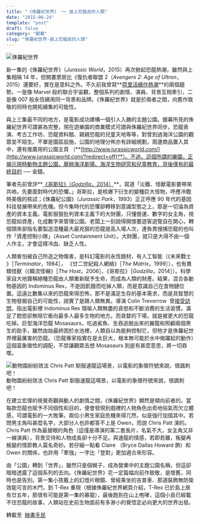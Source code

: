 ```yaml
---
title: "《侏羅紀世界》 ── 披上恐龍皮的人類"
date: "2015-06-24"
template: "post"
draft: false
category: "銀幕"
slug: "侏羅紀世界-披上恐龍皮的人類"
---
```


![侏羅紀世界](media/jurassic_world___fan_art_poster_by_addictomovie-d8a1hpf.jpg)

新一集的《侏羅紀世界》（_Jurassic World_，2015）再次掀起恐龍熱潮，雖然與上集相隔 14 年，但開畫票房比《復仇者聯盟 2（_Avengers 2: Age of Ultron_，2015）還要好，實在是意料之外。不久前我曾寫**[荷里活續作熱潮](http://www.punchmagazine.hk/2014/sequels-of-hollywood/)**的兩個趨勢，一是像 Marvel 般的聯合宇宙觀，整個系列的劇情、演員、背景互相牽引，二是像 007 般永恆續用同一背景和品牌。《侏羅紀世界》就是於兩者之間，向舊作致敬的同時也開拓續集的可能性。

與上三集最不同的地方，是電影成功建構一個引人入勝的主題公園。銀幕所見的侏羅紀世界可謂甚為完整，現在遊樂園的商業模式可謂與侏羅紀世界同步。恐龍表演、考古工作坊、恐龍資料館、親親恐龍的兒童天地等等，對曾到過海洋公園的觀眾並不陌生。不單是園區設施，公園的地理分佈亦有詳細規劃，周邊商品置入其中，還有推廣用的公園主頁 （**[http://www.jurassicworld.com/](http://www.jurassicworld.com/?redirect=off)**）。不過，這個所謂的樂園，正揭示現時動物主題公園，舉辦海洋劇場、海洋生物研究和兒童教育，背後僅有的最終目的 ── 金錢。

筆者先前曾評**[《哥斯拉》（_Godzilla_，2014）](http://www.punchmagazine.hk/2015/humanity-in-monsters/)**，寫道「災難、怪獸電影要帶來共嗚，先要面對時代的恐懼。」哥斯拉，是核爆下衍生的變種巨大怪物，呼應冷戰時美俄的核試；《侏羅紀公園》（_Jurassic Park_，1993）正正呼應 90 年代的基因科技發展帶來的危機。但今集時代的恐懼卻轉移到意識型態之上，那是一切淪為資產的資本主義。電影狠狠批判資本主義下的大財團，只懂營運、數字的女主角，視恐龍如資產，化成數字來管理公園。老闆上一刻說得開懷要遊客遊覽自在開心，轉個頭來卻指名要製造混種最大最兇狠的恐龍提高入場人次，連負責搜捕恐龍的也叫作「資產控制小隊」（Asset Containment Unit）。大財團，就只是大得不由一個人作主，才會這樣冷血、缺乏人性。

人類害怕被自己所造之物傷害，是科幻電影的永恆題材，有人工智能（《未來戰士 》［_Terminator_，1984］， 《廿二世紀殺人網絡》［_The Matrix_，1999］），也有異類怪獸（《韓流怪嚇》［_The Host_，2006］、《哥斯拉》［_Godzilla_，2014］）。科學家自大地聲稱絕種恐龍由人類重新賦予生命，而成為人類的財產。結果，混合各動物基因的 Indominus Rex，不是因飢餓而吃掉人類，而是意識自己在食物鏈位置。這遠比數集以來的恐龍來得恐怖，那不是滿足生存的基本需求，而是具智慧的生物發掘自己的可能性，說實了是跟人類無異。導演 Colin Trevorrow  曾[接受訪問](http://bit.ly/1IYG2LR)，指出電影裡 Indominus Rex 隱喻人類無盡的貪慾和不斷消費的生活習慣，滿足了飽慾卻無阻它衝向最多人最多生物的地方。而貪婪的下場，就是被更大的恐龍吃掉。巨型海洋恐龍 Mosasaurs，吃過鯊魚、生吞逃脫出來的翼龍和照顧兩個男生的助手，雖然由始最終困於水池裡，人類自以為能夠控制它，但牠才是侏羅紀世界裡最厲害的恐龍。（恐龍專家指實在是太巨大，根本無可能於水中做躍起的動作）這個富象徵性的調配，不禁讓觀眾去想 Mosasaurs 到底有甚麼意思，將一切吞噬。

![動物園紛紛效法 Chris Patt 馴服速龍這場景，以電影的象徵符號來說，很諷刺吧！](media/z.jpg)
動物園紛紛效法 Chris Patt 馴服速龍這場景，以電影的象徵符號來說，很諷刺吧！

在建立宏偉的視覺奇觀與動人的劇情之間，《侏羅紀世界》顯然是傾向前者的。當每款恐龍也賦予不同個性和目的，便會發現到戲裡的人物角色出奇地俗氣而欠立體感，可謂電影的一大敗筆。兩位小男生家庭危機來得兀然，似是強行加插其中。若問男主角叫甚麼名字，大部分人也許都答不上是 Owen，而說 Chris Patt 演的。Chris Patt 作為最搶眼的角色（這僅是導演的第二套長片，名氣不大，女主角又非一線演員），背景交待和人物成長卻十分不足。與速龍的情感，若即若離，叛變再叛變的情節教人莫名奇妙。若仔細一點看 Claire （Bryce Dallas Howard 飾）和 Owen 的關係，也許用「牽強」一字比「登對」更加適合來形容。

由「公園」轉到「世界」，雖然只是個幌子，成為營業中的主題公園名稱，但這卻暗暗透露了這個系列的去向。《侏羅紀世界》花一定篇幅向前作致敬，是懷舊，同時也是告別。第一集小孩戴上的幻燈片眼鏡、曾經乘坐的吉普車、那道裝飾無防衛效能可言的木門，到 T-Rex 重現（根據侏羅紀世界網頁介紹，T-Rex 已於島上居有廿五年，那很有可能是第一集的暴龍），最後跑到在山上咆哮，這個小島已經載不住恐龍的故事，人類站在史前生物面前有多渺小的覺悟定必向更大的世界出發。

轉載至  [映畫手民](http://www.cinezen.hk/?p=3909)
